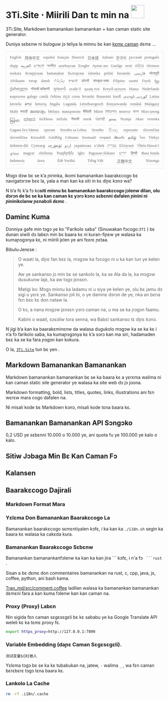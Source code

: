 <h1 style="justify-content:space-between">3Ti.Site ⋅ Miirili Dan tɛ min na <img src="//i-01.eu.org/3Ti/logo.svg" style="user-select:none;margin-top:-1px;width:42px"></h1>

3Ti.Site, Markdown bamanankan bamanankan + kan caman static site generator.

Duniya sɛbɛnw ni bulɔguw jɔ teliya la minnu bɛ kan [kɛmɛ caman](https://github.com/i18n-site/node/blob/main/lang/src/index.js) dɛmɛ ...

<pre class="langli" style="display:flex;flex-wrap:wrap;background:transparent;border:1px solid #eee;font-size:12px;box-shadow:0 0 3px inset #eee;padding:12px 5px 4px 12px;justify-content:space-between;"><style>pre.langli i{font-weight:300;font-family:s;margin-right:7px;margin-bottom:8px;font-style:normal;color:#666;border-bottom:1px dashed #ccc;}</style><i>English</i><i> 简体中文 </i><i>español</i><i>français</i><i>Deutsch</i><i> 日本語 </i><i>italiano</i><i>한국어</i><i>русский</i><i>português</i><i>shqip</i><i>‫العربية‬</i><i>አማርኛ</i><i>অসমীয়া</i><i>azərbaycan</i><i>Eʋegbe</i><i>Aymar aru</i><i>Gaeilge</i><i>eesti</i><i>ଓଡ଼ିଆ</i><i>Oromoo</i><i>euskara</i><i>беларуская</i><i>bamanakan</i><i>български</i><i>íslenska</i><i>polski</i><i>bosanski</i><i>‫فارسی‬</i><i>भोजपुरी</i><i>Afrikaans</i><i>татар</i><i>dansk</i><i>‫ދިވެހިބަސް‬</i><i>ትግርኛ</i><i>डोगरी</i><i>संस्कृत भाषा</i><i>Filipino</i><i>suomi</i><i>Frysk</i><i>ខ្មែរ</i><i>ქართული</i><i>गोंयची कोंकणी</i><i>ગુજરાતી</i><i>avañe’ẽ</i><i>қазақ тілі</i><i>Kreyòl ayisyen</i><i>Hausa</i><i>Nederlands</i><i>кыргызча</i><i>galego</i><i>català</i><i>čeština</i><i>ಕನ್ನಡ</i><i>corsu</i><i>hrvatski</i><i>Runasimi</i><i>kurdî</i><i>‫کوردیی ناوەندی‬</i><i>Latina</i><i>latviešu</i><i>ລາວ</i><i>lietuvių</i><i>lingála</i><i>Luganda</i><i>Lëtzebuergesch</i><i>Kinyarwanda</i><i>română</i><i>Malagasy</i><i>Malti</i><i>मराठी</i><i>മലയാളം</i><i>Melayu</i><i>македонски</i><i>मैथिली</i><i>Māori</i><i>মৈতৈলোন্</i><i>монгол</i><i>বাংলা</i><i>Mizo ṭawng</i><i>မြန်မာ</i><i>𞄀𞄄𞄰𞄩𞄍𞄜𞄰</i><i>IsiXhosa</i><i>isiZulu</i><i>नेपाली</i><i>norsk</i><i>ਪੰਜਾਬੀ</i><i>‫پښتو‬</i><i>Nyanja</i><i>Akan</i><i>svenska</i><i>Gagana fa'a Sāmoa</i><i>српски</i><i>Sesotho sa Leboa</i><i>Sesotho</i><i>සිංහල</i><i>esperanto</i><i>slovenčina</i><i>slovenščina</i><i>Kiswahili</i><i>Gàidhlig</i><i>Cebuano</i><i>Soomaali</i><i>тоҷикӣ</i><i>తెలుగు</i><i>தமிழ்</i><i>ไทย</i><i>Türkçe</i><i>türkmen dili</i><i>Cymraeg</i><i>‫ئۇيغۇرچە‬</i><i>‫اردو‬</i><i>українська</i><i>o‘zbek</i><i>‫עברית‬</i><i>Ελληνικά</i><i>ʻŌlelo Hawaiʻi</i><i>‫سنڌي‬</i><i>magyar</i><i>chiShona</i><i>հայերեն</i><i>Igbo</i><i>Pagsasao Ilokano</i><i>‫ייִדיש‬</i><i>हिन्दी</i><i>Basa Sunda</i><i>Indonesia</i><i>Jawa</i><i>Èdè Yorùbá</i><i>Tiếng Việt</i><i> 正體中文 </i><i>Xitsonga</i></pre>

Mɔgɔ dɔw bɛ se k’a ɲininka, ikomi bamanankan baarakɛcogo bɛ navigatɔrɔw bɛɛ la, yala a man kan ka siti in kɛ diɲɛ kɔnɔ wa?

N b’a fɛ k’a fɔ ko**siti minnu bɛ bamanankan baarakɛcogo jɔlenw dilan, olu dɔrɔn de bɛ se ka kan caman kɛ yɔrɔ kɔnɔ sɛbɛnni dafalen ɲinini ni ɲininikɛlanw ɲɛnabɔli dɛmɛ** .

## Daminɛ Kuma

Dɔnniya gafe min tɔgɔ ye ko &quot;Farikolo saba&quot; (Sinuwakan fɔcogo:`3Tǐ` ) bɛ dunan siwili dɔ labɛn min bɛ baara kɛ ni kuran-fiɲɛw ye walasa ka kumaɲɔgɔnya kɛ, ni miirili jɛlen ye ani fɛɛrɛ ɲɛtaa.

Bibulu·Jenɛse :

> O waati la, diɲɛ fan bɛɛ la, mɔgɔw ka fɔcogo ni u ka kan tun ye kelen ye.
>
> Aw ye sankanso jɔ min bɛ se sankolo la, ka se Ala da la, ka mɔgɔw dusukunw lajɛ, ka aw tɔgɔ jɛnsɛn.
>
> Matigi ko: Mɔgɔ minnu ka ladamu ni u siya ye kelen ye, olu bɛ jamu dɔ sigi u yɛrɛ ye. Sankanso jɔli bi, o ye daminɛ dɔrɔn de ye, nka an bɛna fɛn bɛɛ kɛ don nataw la.
>
> O kɔ, a nana mɔgɔw jɛnsɛn yɔrɔ caman na, u ma se ka ɲɔgɔn faamu.
>
> Kabini o waati, sɔsɔliw tora senna, wa Babɛl sankanso tɛ diɲɛ kɔnɔ.

N jigi b’a kan ka baarakɛminɛnw da walasa dugukolo mɔgɔw ka se ka kɛ i n’a fɔ farikolo saba, ka kumaɲɔgɔnya kɛ k’a sɔrɔ kan ma siri, hadamaden bɛɛ ka se ka fara ɲɔgɔn kan kokura.

O la, [`3Ti.Site`](//3Ti.Site) tun bɛ yen .

## Markdown Bamanankan Bamanankan

Markdown bamanankan bamanankan bɛ se ka baara kɛ a yɛrɛma walima ni kan caman static site generator ye walasa ka site web dɔ jɔ joona.

Markdown formatting, bold, lists, titles, quotes, links, illustrations ani fɛn wɛrɛw mara cogo dafalen na.

Ni misali kode bɛ Markdown kɔnɔ, misali kode tɛna baara kɛ.

## Bamanankan Bamanankan API Sɔngɔko

0,2 USD ye sɛbɛnni 10.000 o 10.000 ye, ani quota fu ye 100.000 ye kalo o kalo.

## Sitiw Jɔbaga Min Bɛ Kan Caman Fɔ

## Kalansen

## Baarakɛcogo Dajirali

### Markdown Format Mara

### Yɛlɛma Don Bamanankan Baarakɛcogo La

Bamanankan baarakɛcogo sɛmɛntiyalen kɔfɛ, i ka kan ka `./i18n.sh` segin ka baara kɛ walasa ka cakɛda kura.

### Bamanankan Baarakɛcogo Sɛbɛnw

Bamanankan bamanankanfɔlenw ka kan ka kan jira \``` kɔfɛ, i n'a fɔ ` ```rust` .

Sisan a bɛ dɛmɛ don commentaires bamanankan na rust, c, cpp, java, js, coffee, python, ani bash kama.

[Tran_md/src/comment.coffee](https://github.com/i18n-site/node/blob/main/tran_md/src/comment.coffee) ladilan walasa ka bamanankan bamanankan dɛmɛni fara a kan kuma fɔlenw kan kan caman na.

### Proxy (Proxy) Labɛn

Nin sigida fɛn caman sɛgɛsɛgɛli bɛ kɛ sababu ye ka Google Translate API weleli kɛ ka tɛmɛ proxy fɛ.

```bash
export https_proxy=http://127.0.0.1:7890
```

### Variable Embedding (daɲɛ Caman Sɛgɛsɛgɛli).

```
测试变量${0}嵌入
```

Yɛlɛma tɔgɔ bɛ se ka kɛ tubabukan na, jatew, `-` walima `_` , wa fɛn caman bɛrɛbɛrɛ tɔgɔ tɛna baara kɛ.

### Lankolo La Cache

```bash
rm -rf .i18n/.cache
```
